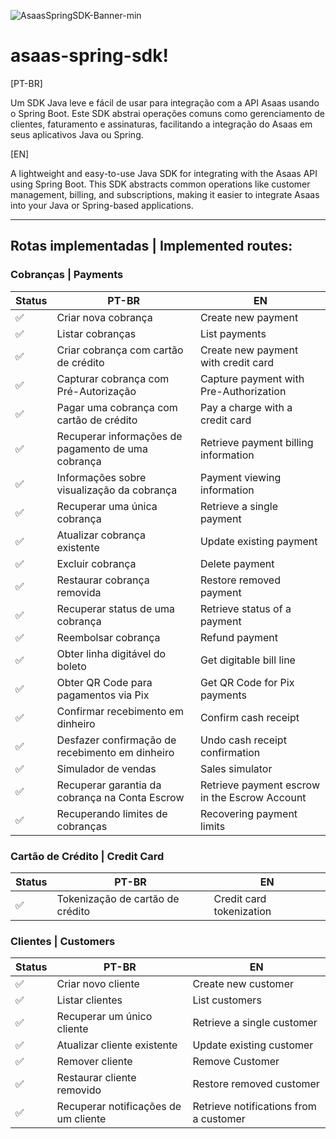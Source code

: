 ![AsaasSpringSDK-Banner-min](https://github.com/user-attachments/assets/6887ca76-f431-4a16-8fcc-3fdd44977e62)

# asaas-spring-sdk!

[PT-BR]

Um SDK Java leve e fácil de usar para integração com a API Asaas usando o Spring Boot. Este SDK abstrai operações comuns como gerenciamento de clientes, faturamento e assinaturas, facilitando a integração do Asaas em seus aplicativos Java ou Spring.

[EN]

A lightweight and easy-to-use Java SDK for integrating with the Asaas API using Spring Boot.  This SDK abstracts common operations like customer management, billing, and subscriptions, making it easier to integrate Asaas into your Java or Spring-based applications.

---

## Rotas implementadas | Implemented routes:

### Cobranças | Payments
| Status | PT-BR | EN |
|--------|-------|----|
|✅| Criar nova cobrança | Create new payment
|✅| Listar cobranças    | List payments
|✅| Criar cobrança com cartão de crédito | Create new payment with credit card
|✅| Capturar cobrança com Pré-Autorização | Capture payment with Pre-Authorization
|✅| Pagar uma cobrança com cartão de crédito | Pay a charge with a credit card
|✅| Recuperar informações de pagamento de uma cobrança | Retrieve payment billing information
|✅| Informações sobre visualização da cobrança | Payment viewing information
|✅| Recuperar uma única cobrança | Retrieve a single payment
|✅| Atualizar cobrança existente | Update existing payment
|✅| Excluir cobrança | Delete payment
|✅| Restaurar cobrança removida | Restore removed payment
|✅| Recuperar status de uma cobrança | Retrieve status of a payment
|✅| Reembolsar cobrança | Refund payment
|✅| Obter linha digitável do boleto | Get digitable bill line
|✅| Obter QR Code para pagamentos via Pix | Get QR Code for Pix payments
|✅| Confirmar recebimento em dinheiro | Confirm cash receipt
|✅| Desfazer confirmação de recebimento em dinheiro | Undo cash receipt confirmation
|✅| Simulador de vendas | Sales simulator
|✅| Recuperar garantia da cobrança na Conta Escrow | Retrieve payment escrow in the Escrow Account
|✅| Recuperando limites de cobranças | Recovering payment limits


### Cartão de Crédito | Credit Card
| Status | PT-BR | EN |
|--------|-------|----|
|✅| Tokenização de cartão de crédito | Credit card tokenization

### Clientes | Customers
| Status | PT-BR | EN |
|--------|-------|----|
|✅| Criar novo cliente | Create new customer
|✅| Listar clientes | List customers
|✅| Recuperar um único cliente | Retrieve a single customer
|✅| Atualizar cliente existente | Update existing customer
|✅| Remover cliente | Remove Customer
|✅| Restaurar cliente removido | Restore removed customer
|✅| Recuperar notificações de um cliente | Retrieve notifications from a customer
